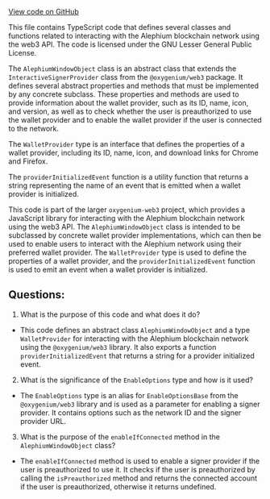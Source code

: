[View code on GitHub](https://github.com/oxygenium/oxygenium-web3/packages/get-extension-wallet/src/types.ts)

This file contains TypeScript code that defines several classes and functions related to interacting with the Alephium blockchain network using the web3 API. The code is licensed under the GNU Lesser General Public License.

The `AlephiumWindowObject` class is an abstract class that extends the `InteractiveSignerProvider` class from the `@oxygenium/web3` package. It defines several abstract properties and methods that must be implemented by any concrete subclass. These properties and methods are used to provide information about the wallet provider, such as its ID, name, icon, and version, as well as to check whether the user is preauthorized to use the wallet provider and to enable the wallet provider if the user is connected to the network.

The `WalletProvider` type is an interface that defines the properties of a wallet provider, including its ID, name, icon, and download links for Chrome and Firefox.

The `providerInitializedEvent` function is a utility function that returns a string representing the name of an event that is emitted when a wallet provider is initialized.

This code is part of the larger `oxygenium-web3` project, which provides a JavaScript library for interacting with the Alephium blockchain network using the web3 API. The `AlephiumWindowObject` class is intended to be subclassed by concrete wallet provider implementations, which can then be used to enable users to interact with the Alephium network using their preferred wallet provider. The `WalletProvider` type is used to define the properties of a wallet provider, and the `providerInitializedEvent` function is used to emit an event when a wallet provider is initialized.
## Questions: 
 1. What is the purpose of this code and what does it do?
- This code defines an abstract class `AlephiumWindowObject` and a type `WalletProvider` for interacting with the Alephium blockchain network using the `@oxygenium/web3` library. It also exports a function `providerInitializedEvent` that returns a string for a provider initialized event.

2. What is the significance of the `EnableOptions` type and how is it used?
- The `EnableOptions` type is an alias for `EnableOptionsBase` from the `@oxygenium/web3` library and is used as a parameter for enabling a signer provider. It contains options such as the network ID and the signer provider URL.

3. What is the purpose of the `enableIfConnected` method in the `AlephiumWindowObject` class?
- The `enableIfConnected` method is used to enable a signer provider if the user is preauthorized to use it. It checks if the user is preauthorized by calling the `isPreauthorized` method and returns the connected account if the user is preauthorized, otherwise it returns undefined.